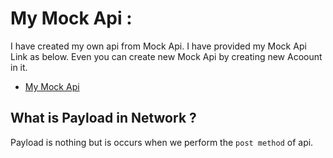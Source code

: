 # My Mock Api :

I have created my own api from Mock Api. I have provided my Mock Api Link as below. Even you can create new Mock Api by creating new Acoount in it.

- [My Mock Api](https://mockapi.io/projects/6364ac837b209ece0f4b06dc)

## What is Payload in Network ?

Payload is nothing but is occurs when we perform the `post method` of api.
